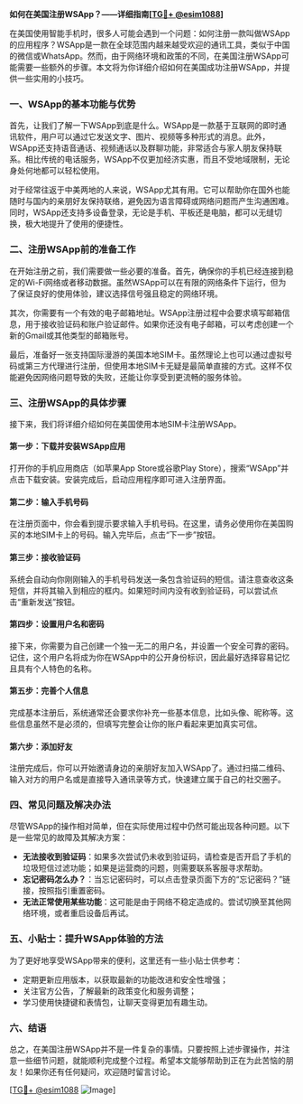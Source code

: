 **如何在美国注册WSApp？——详细指南[[TG💪+ @esim1088](https://t.me/s/esim1088)]**

在美国使用智能手机时，很多人可能会遇到一个问题：如何注册一款叫做WSApp的应用程序？WSApp是一款在全球范围内越来越受欢迎的通讯工具，类似于中国的微信或WhatsApp。然而，由于网络环境和政策的不同，在美国注册WSApp可能需要一些额外的步骤。本文将为你详细介绍如何在美国成功注册WSApp，并提供一些实用的小技巧。

### 一、WSApp的基本功能与优势

首先，让我们了解一下WSApp到底是什么。WSApp是一款基于互联网的即时通讯软件，用户可以通过它发送文字、图片、视频等多种形式的消息。此外，WSApp还支持语音通话、视频通话以及群聊功能，非常适合与家人朋友保持联系。相比传统的电话服务，WSApp不仅更加经济实惠，而且不受地域限制，无论身处何地都可以轻松使用。

对于经常往返于中美两地的人来说，WSApp尤其有用。它可以帮助你在国外也能随时与国内的亲朋好友保持联络，避免因为语言障碍或网络问题而产生沟通困难。同时，WSApp还支持多设备登录，无论是手机、平板还是电脑，都可以无缝切换，极大地提升了使用的便捷性。

### 二、注册WSApp前的准备工作

在开始注册之前，我们需要做一些必要的准备。首先，确保你的手机已经连接到稳定的Wi-Fi网络或者移动数据。虽然WSApp可以在有限的网络条件下运行，但为了保证良好的使用体验，建议选择信号强且稳定的网络环境。

其次，你需要有一个有效的电子邮箱地址。WSApp注册过程中会要求填写邮箱信息，用于接收验证码和账户验证邮件。如果你还没有电子邮箱，可以考虑创建一个新的Gmail或其他类型的邮箱账号。

最后，准备好一张支持国际漫游的美国本地SIM卡。虽然理论上也可以通过虚拟号码或第三方代理进行注册，但使用本地SIM卡无疑是最简单直接的方式。这样不仅能避免因网络问题导致的失败，还能让你享受到更流畅的服务体验。

### 三、注册WSApp的具体步骤

接下来，我们将详细介绍如何在美国使用本地SIM卡注册WSApp。

#### 第一步：下载并安装WSApp应用

打开你的手机应用商店（如苹果App Store或谷歌Play Store），搜索“WSApp”并点击下载安装。安装完成后，启动应用程序即可进入注册界面。

#### 第二步：输入手机号码

在注册页面中，你会看到提示要求输入手机号码。在这里，请务必使用你在美国购买的本地SIM卡上的号码。输入完毕后，点击“下一步”按钮。

#### 第三步：接收验证码

系统会自动向你刚刚输入的手机号码发送一条包含验证码的短信。请注意查收这条短信，并将其输入到相应的框内。如果短时间内没有收到验证码，可以尝试点击“重新发送”按钮。

#### 第四步：设置用户名和密码

接下来，你需要为自己创建一个独一无二的用户名，并设置一个安全可靠的密码。记住，这个用户名将成为你在WSApp中的公开身份标识，因此最好选择容易记忆且具有个人特色的名称。

#### 第五步：完善个人信息

完成基本注册后，系统通常还会要求你补充一些基本信息，比如头像、昵称等。这些信息虽然不是必须的，但填写完整会让你的账户看起来更加真实可信。

#### 第六步：添加好友

注册完成后，你可以开始邀请身边的亲朋好友加入WSApp了。通过扫描二维码、输入对方的用户名或是直接导入通讯录等方式，快速建立属于自己的社交圈子。

### 四、常见问题及解决办法

尽管WSApp的操作相对简单，但在实际使用过程中仍然可能出现各种问题。以下是一些常见的故障及其解决方案：

- **无法接收到验证码**：如果多次尝试仍未收到验证码，请检查是否开启了手机的垃圾短信过滤功能；如果是运营商的问题，则需要联系客服寻求帮助。
- **忘记密码怎么办？**：当忘记密码时，可以点击登录页面下方的“忘记密码？”链接，按照指引重置密码。
- **无法正常使用某些功能**：这可能是由于网络不稳定造成的。尝试切换至其他网络环境，或者重启设备后再试。

### 五、小贴士：提升WSApp体验的方法

为了更好地享受WSApp带来的便利，这里还有一些小贴士供参考：

- 定期更新应用版本，以获取最新的功能改进和安全性增强；
- 关注官方公告，了解最新的政策变化和服务调整；
- 学习使用快捷键和表情包，让聊天变得更加有趣生动。

### 六、结语

总之，在美国注册WSApp并不是一件复杂的事情。只要按照上述步骤操作，并注意一些细节问题，就能顺利完成整个过程。希望本文能够帮助到正在为此苦恼的朋友！如果你还有任何疑问，欢迎随时留言讨论。

[[TG💪+ @esim1088](https://t.me/s/esim1088) ![Image](https://i.postimg.cc/4NQfJmqS/Snipaste-2025-05-13-00-14-12.png)]